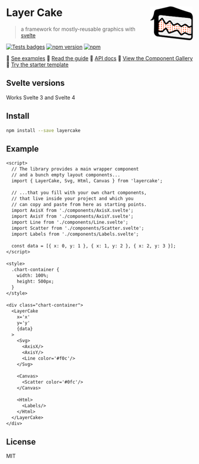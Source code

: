 # Layer Cake [<img src="https://raw.githubusercontent.com/mhkeller/layercake.graphics/main/static/layercake-logo-500x400.png" width="115" align="right" alt="layercake-logo">](https://mhkeller.github.io/layercake)

> a framework for mostly-reusable graphics with [svelte](https://github.com/sveltejs/svelte)

[![Tests badges](https://github.com/mhkeller/layercake/actions/workflows/node.js.yml/badge.svg)](https://github.com/mhkeller/layercake/actions/workflows/node.js.yml) [![npm version](https://img.shields.io/npm/v/layercake.svg)](https://npmjs.org/package/layercake) [![npm](https://img.shields.io/npm/dm/layercake.svg)](https://www.npmjs.com/package/layercake)

🍰 [See examples](https://layercake.graphics)
🍰 [Read the guide](https://layercake.graphics/guide)
🍰 [API docs](https://layercake.graphics/guide#layercake-props)
🍰 [View the Component Gallery](https://layercake.graphics/components)
🍰 [Try the starter template](https://github.com/mhkeller/layercake-template)

## Svelte versions

Works Svelte 3 and Svelte 4

## Install

```sh
npm install --save layercake
```

## Example

```svelte
<script>
  // The library provides a main wrapper component
  // and a bunch empty layout components...
  import { LayerCake, Svg, Html, Canvas } from 'layercake';

  // ...that you fill with your own chart components,
  // that live inside your project and which you
  // can copy and paste from here as starting points.
  import AxisX from './components/AxisX.svelte';
  import AxisY from './components/AxisY.svelte';
  import Line from './components/Line.svelte';
  import Scatter from './components/Scatter.svelte';
  import Labels from './components/Labels.svelte';

  const data = [{ x: 0, y: 1 }, { x: 1, y: 2 }, { x: 2, y: 3 }];
</script>

<style>
  .chart-container {
    width: 100%;
    height: 500px;
  }
</style>

<div class="chart-container">
  <LayerCake
    x='x'
    y='y'
    {data}
  >
    <Svg>
      <AxisX/>
      <AxisY/>
      <Line color='#f0c'/>
    </Svg>

    <Canvas>
      <Scatter color='#0fc'/>
    </Canvas>

    <Html>
      <Labels/>
    </Html>
  </LayerCake>
</div>
```

## License

MIT
